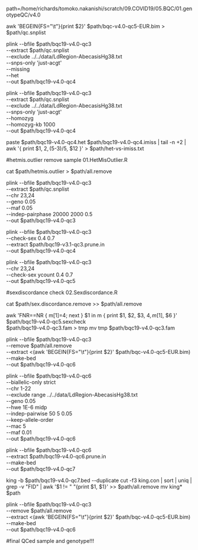 path=/home/richards/tomoko.nakanishi/scratch/09.COVID19/05.BQC/01.genotypeQC/v4.0

awk 'BEGEIN{FS="\t"}{print $2}' $path/bqc-v4.0-qc5-EUR.bim > $path/qc.snplist

plink --bfile $path/bqc19-v4.0-qc3 \
--extract $path/qc.snplist \
--exclude ../../data/LdRegion-AbecasisHg38.txt \
--snps-only 'just-acgt' \
--missing \
--het \
--out $path/bqc19-v4.0-qc4

plink --bfile $path/bqc19-v4.0-qc3 \
--extract $path/qc.snplist \
--exclude ../../data/LdRegion-AbecasisHg38.txt \
--snps-only 'just-acgt' \
--homozyg \
--homozyg-kb 1000 \
--out $path/bqc19-v4.0-qc4

paste $path/bqc19-v4.0-qc4.het $path/bqc19-v4.0-qc4.imiss | tail -n +2 | awk '{ print $1, $2, ($5-$3)/$5, $12 }' > $path/het-vs-imiss.txt

#hetmis.outlier remove sample 01.HetMisOutlier.R 

cat $path/hetmis.outlier > $path/all.remove

plink --bfile $path/bqc19-v4.0-qc3 \
--extract $path/qc.snplist \
--chr 23,24 \
--geno 0.05 \
--maf 0.05 \
--indep-pairphase 20000 2000 0.5 \
--out $path/bqc19-v4.0-qc3

plink --bfile $path/bqc19-v4.0-qc3 \
--check-sex 0.4 0.7 \
--extract $path/bqc19-v3.1-qc3.prune.in \
--out $path/bqc19-v4.0-qc4

plink --bfile $path/bqc19-v4.0-qc3 \
--chr 23,24 \
--check-sex ycount 0.4 0.7 \
--out $path/bqc19-v4.0-qc5

#sexdiscordance check 02.Sexdiscordance.R

cat $path/sex.discordance.remove >> $path/all.remove

awk 'FNR==NR { m[$1]=$4; next } $1 in m { print $1, $2, $3, $4, m[$1], $6 }' $path/bqc19-v4.0-qc5.sexcheck \
$path/bqc19-v4.0-qc3.fam > tmp
mv tmp $path/bqc19-v4.0-qc3.fam

plink --bfile $path/bqc19-v4.0-qc3 \
--remove $path/all.remove \
--extract <(awk 'BEGEIN{FS="\t"}{print $2}' $path/bqc-v4.0-qc5-EUR.bim) \
--make-bed \
--out $path/bqc19-v4.0-qc6

plink --bfile $path/bqc19-v4.0-qc6 \
--biallelic-only strict \
--chr 1-22 \
--exclude range ../../data/LdRegion-AbecasisHg38.txt \
--geno 0.05 \
--hwe 1E-6 midp \
--indep-pairwise 50 5 0.05 \
--keep-allele-order \
--mac 5 \
--maf 0.01 \
--out $path/bqc19-v4.0-qc6

plink --bfile $path/bqc19-v4.0-qc6 \
--extract $path/bqc19-v4.0-qc6.prune.in \
--make-bed \
--out $path/bqc19-v4.0-qc7

king -b $path/bqc19-v4.0-qc7.bed --duplicate 
cut -f3 king.con | sort | uniq | grep -v "FID" | awk '$1 != " "{print $1, $1}' >> $path/all.remove
mv king* $path

plink --bfile $path/bqc19-v4.0-qc3 \
--remove $path/all.remove \
--extract <(awk 'BEGEIN{FS="\t"}{print $2}' $path/bqc-v4.0-qc5-EUR.bim) \
--make-bed \
--out $path/bqc19-v4.0-qc6

#final QCed sample and genotype!!!
